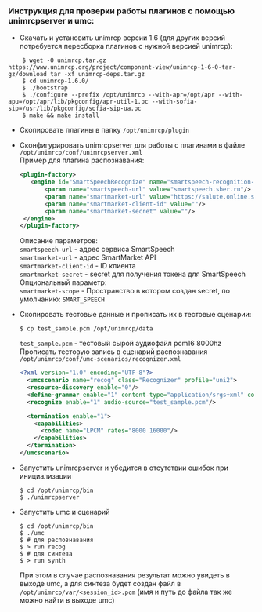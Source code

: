 ### Инструкция для проверки работы плагинов с помощью unimrcpserver и umc:
* Скачать и установить unimrcp версии 1.6 (для других версий потребуется пересборка плагинов с нужной версией unimrcp):
```shell
    $ wget -O unimrcp.tar.gz https://www.unimrcp.org/project/component-view/unimrcp-1-6-0-tar-gz/download tar -xf unimrcp-deps.tar.gz
    $ cd unimrcp-1.6.0/
    $ ./bootstrap
    $ ./configure --prefix /opt/unimrcp --with-apr=/opt/apr --with-apu=/opt/apr/lib/pkgconfig/apr-util-1.pc --with-sofia-sip=/usr/lib/pkgconfig/sofia-sip-ua.pc
    $ make && make install
```
* Скопировать плагины в папку `/opt/unimrcp/plugin`
* Сконфигурировать unimrcpserver для работы с плагинами в файле `/opt/unimrcp/conf/unimrcpserver.xml`  
Пример для плагина распознавания:
   ```xml
   <plugin-factory>
      <engine id="SmartSpeechRecognize" name="smartspeech-recognition-demo" enable="true">
          <param name="smartspeech-url" value="smartspeech.sber.ru"/>
          <param name="smartmarket-url" value="https://salute.online.sberbank.ru:9443"/>
          <param name="smartmarket-client-id" value=""/>
          <param name="smartmarket-secret" value=""/>
    </engine>
   </plugin-factory>
   ```
   Описание параметров:  
      `smartspeech-url` - адрес сервиса SmartSpeech  
      `smartmarket-url` - адрес SmartMarket API  
      `smartmarket-client-id` - ID клиента  
      `smartmarket-secret` - secret для получения токена для SmartSpeech  
      Опциональный параметр:  
      `smartmarket-scope` - Пространство в котором создан secret, по умолчанию: `SMART_SPEECH`
  

* Скопировать тестовые данные и прописать их в тестовые сценарии:
   ```shell
   $ cp test_sample.pcm /opt/unimrcp/data
   ```   
  `test_sample.pcm` - тестовый сырой аудиофайл pcm16 8000hz  
  Прописать тестовую запись в сценарий распознавания `/opt/unimrcp/conf/umc-scenarios/recognizer.xml`
  ```xml
  <?xml version="1.0" encoding="UTF-8"?>
    <umcscenario name="recog" class="Recognizer" profile="uni2">
    <resource-discovery enable="0"/>
    <define-grammar enable="1" content-type="application/srgs+xml" content-location="grammar.xml"/>
    <recognize enable="1" audio-source="test_sample.pcm"/>

    <termination enable="1">
      <capabilities>
        <codec name="LPCM" rates="8000 16000"/>
      </capabilities>
    </termination>
  </umcscenario>
  ```
  
* Запустить unimrcpserver и убедится в отсутствии ошибок при инициализации
    ```shell
    $ cd /opt/unimrcp/bin
    $ ./unimrcpserver
    ```
  
* Запустить umc и сценарий
   ```shell
   $ cd /opt/unimrcp/bin
   $ ./umc
   $ # для распознавания
   $ > run recog
   $ # для синтеза
   $ > run synth
   ```
  При этом в случае распознавания результат можно увидеть в выходе umc, а для синтеза будет создан файл в `/opt/unimrcp/var/<session_id>.pcm`
  (имя и путь до файла так же можно найти в выходе umc)